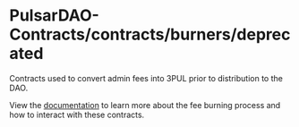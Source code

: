 # PulsarDAO-Contracts/contracts/burners/deprecated

Contracts used to convert admin fees into 3PUL prior to distribution to the DAO.

View the [documentation](https://pulsarswap.readthedocs.io/dao-fees.html#the-burn-process) to learn more about the fee burning process and how to interact with these contracts.
